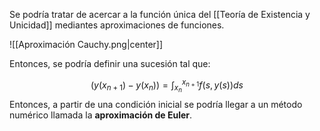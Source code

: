 
Se podría tratar de acercar a la función única del [[Teoría de Existencia y Unicidad]] mediantes aproximaciones de funciones.

![[Aproximación Cauchy.png|center]]

Entonces, se podría definir una sucesión tal que: 

$$(y(x_{n+1})-y(x_n)) = \int^{x_{n+1}}_{x_n}f(s,y(s))ds$$ 
Entonces, a partir de una condición inicial se podría llegar a un método numérico llamada la **aproximación de Euler**. 